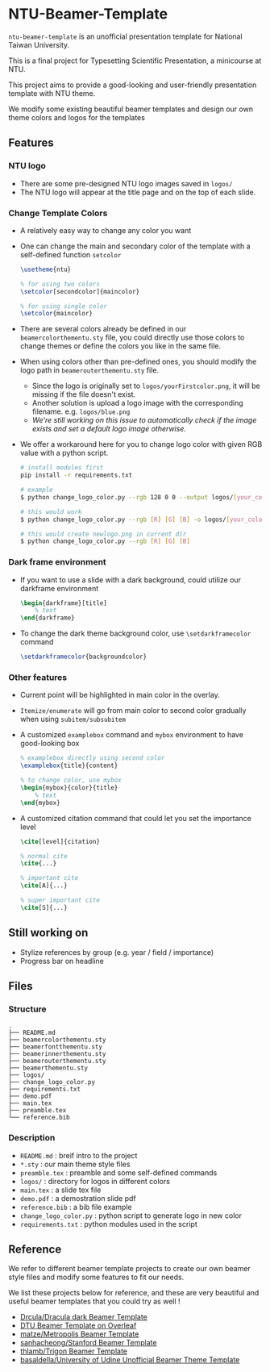 # NTU-Beamer-Template

`ntu-beamer-template` is an unofficial presentation template for National Taiwan University.

This is a final project for Typesetting Scientific Presentation, a minicourse at NTU.

This project aims to provide a good-looking and user-friendly presentation template with NTU theme.

We modify some existing beautiful beamer templates and design our own theme colors and logos for the templates



## Features

### NTU logo
- There are some pre-designed NTU logo images saved in `logos/`
- The NTU logo will appear at the title page and on the top of each slide.

### Change Template Colors
- A relatively easy way to change any color you want
- One can change the main and secondary color of the template with a self-defined function `setcolor`

    ```tex
    \usetheme{ntu}
    
    % for using two colors
    \setcolor[secondcolor]{maincolor}
    
    % for using single color
    \setcolor{maincolor}
    ```
- There are several colors already be defined in our `beamercolorthementu.sty` file, you could directly use those colors to change themes or define the colors you like in the same file.

- When using colors other than pre-defined ones, you should modify the logo path in `beamerouterthementu.sty` file.
    - Since the logo is originally set to `logos/yourFirstcolor.png`, it will be missing if the file doesn't exist.
    - Another solution is upload a logo image with the corresponding filename. e.g. `logos/blue.png`
    - _We're still working on this issue to automatically check if the image exists and set a default logo image otherwise._

- We offer a workaround here for you to change logo color with given RGB value with a python script.

    ```bash
    # install modules first
    pip install -r requirements.txt

    # example
    $ python change_logo_color.py --rgb 128 0 0 --output logos/[your_color_name].png

    # this would work
    $ python change_logo_color.py --rgb [R] [G] [B] -o logos/[your_color_name].png

    # this would create newlogo.png in current dir
    $ python change_logo_color.py --rgb [R] [G] [B]

    ```

### Dark frame environment

- If you want to use a slide with a dark background, could utilize our darkframe environment

    ```tex
    \begin{darkframe}[title]
        % text
    \end{darkframe}
    ```

- To change the dark theme background color, use `\setdarkframecolor` command

    ```tex
    \setdarkframecolor{backgroundcolor}
    ```

### Other features

- Current point will be highlighted in main color in the overlay.

- `Itemize/enumerate` will go from main color to second color gradually when using `subitem/subsubitem`
- A customized `examplebox` command and `mybox` environment to have good-looking box

    ```tex
    % examplebox directly using second color
    \examplebox{title}{content}
    
    % to change color, use mybox
    \begin{mybox}{color}{title}
        % text
    \end{mybox}
    ```

- A customized citation command that could let you set the importance level
    
    ```tex
    \cite[level]{citation}
    
    % normal cite
    \cite{...}
    
    % important cite
    \cite[A]{...}
    
    % super important cite
    \cite[S]{...}
    
    ```

## Still working on
- Stylize references by group (e.g. year / field / importance)
- Progress bar on headline


## Files

### Structure

```
.
├── README.md
├── beamercolorthementu.sty
├── beamerfontthementu.sty
├── beamerinnerthementu.sty
├── beamerouterthementu.sty
├── beamerthementu.sty
├── logos/
├── change_logo_color.py
├── requirements.txt
├── demo.pdf
├── main.tex
├── preamble.tex
└── reference.bib

```

### Description

- `README.md` : breif intro to the project
- `*.sty` : our main theme style files
- `preamble.tex` : preamble and some self-defined commands
- `logos/` : directory for logos in different colors
- `main.tex` : a slide tex file
- `demo.pdf` : a demostration slide pdf
- `reference.bib` : a bib file example 
- `change_logo_color.py` : python script to generate logo in new color
- `requirements.txt` : python modules used in the script


## Reference

We refer to different beamer template projects to create our own beamer style files and modify some features to fit our needs. 

We list these projects below for reference, and these are very beautiful and useful beamer templates that you could try as well !

- [Drcula/Dracula dark Beamer Template](https://draculatheme.com/beamer)
- [DTU Beamer Template on Overleaf](http://latex.dtu.dk/?page_id=61)
- [matze/Metropolis Beamer Template](https://github.com/matze/mtheme)
- [sanhacheong/Stanford Beamer Template](https://github.com/sanhacheong/stanford-beamer-presentation)
- [thlamb/Trigon Beamer Template](https://gitlab.com/thlamb/beamertheme-trigon)
- [basaldella/University of Udine Unofficial Beamer Theme Template](https://github.com/basaldella/beamerthemeuniud)
